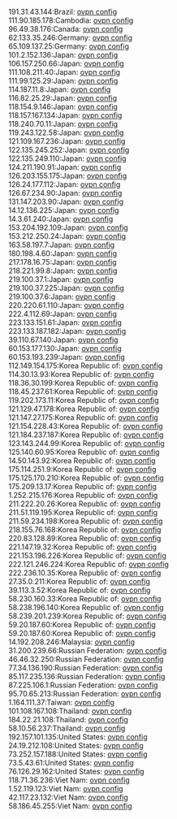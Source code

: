 191.31.43.144:Brazil: [ovpn config](vpn/191_31_43_144.ovpn)  
111.90.185.178:Cambodia: [ovpn config](vpn/111_90_185_178.ovpn)  
96.49.38.176:Canada: [ovpn config](vpn/96_49_38_176.ovpn)  
62.133.35.246:Germany: [ovpn config](vpn/62_133_35_246.ovpn)  
65.109.137.25:Germany: [ovpn config](vpn/65_109_137_25.ovpn)  
101.2.152.136:Japan: [ovpn config](vpn/101_2_152_136.ovpn)  
106.157.250.66:Japan: [ovpn config](vpn/106_157_250_66.ovpn)  
111.108.211.40:Japan: [ovpn config](vpn/111_108_211_40.ovpn)  
111.99.125.29:Japan: [ovpn config](vpn/111_99_125_29.ovpn)  
114.187.11.8:Japan: [ovpn config](vpn/114_187_11_8.ovpn)  
116.82.25.29:Japan: [ovpn config](vpn/116_82_25_29.ovpn)  
118.154.9.146:Japan: [ovpn config](vpn/118_154_9_146.ovpn)  
118.157.167.134:Japan: [ovpn config](vpn/118_157_167_134.ovpn)  
118.240.70.11:Japan: [ovpn config](vpn/118_240_70_11.ovpn)  
119.243.122.58:Japan: [ovpn config](vpn/119_243_122_58.ovpn)  
121.109.167.236:Japan: [ovpn config](vpn/121_109_167_236.ovpn)  
122.135.245.252:Japan: [ovpn config](vpn/122_135_245_252.ovpn)  
122.135.249.110:Japan: [ovpn config](vpn/122_135_249_110.ovpn)  
124.211.190.91:Japan: [ovpn config](vpn/124_211_190_91.ovpn)  
126.203.155.175:Japan: [ovpn config](vpn/126_203_155_175.ovpn)  
126.24.177.112:Japan: [ovpn config](vpn/126_24_177_112.ovpn)  
126.67.234.90:Japan: [ovpn config](vpn/126_67_234_90.ovpn)  
131.147.203.90:Japan: [ovpn config](vpn/131_147_203_90.ovpn)  
14.12.136.225:Japan: [ovpn config](vpn/14_12_136_225.ovpn)  
14.3.61.240:Japan: [ovpn config](vpn/14_3_61_240.ovpn)  
153.204.192.109:Japan: [ovpn config](vpn/153_204_192_109.ovpn)  
153.212.250.24:Japan: [ovpn config](vpn/153_212_250_24.ovpn)  
163.58.197.7:Japan: [ovpn config](vpn/163_58_197_7.ovpn)  
180.198.4.60:Japan: [ovpn config](vpn/180_198_4_60.ovpn)  
217.178.16.75:Japan: [ovpn config](vpn/217_178_16_75.ovpn)  
218.221.99.8:Japan: [ovpn config](vpn/218_221_99_8.ovpn)  
219.100.37.1:Japan: [ovpn config](vpn/219_100_37_1.ovpn)  
219.100.37.225:Japan: [ovpn config](vpn/219_100_37_225.ovpn)  
219.100.37.6:Japan: [ovpn config](vpn/219_100_37_6.ovpn)  
220.220.61.110:Japan: [ovpn config](vpn/220_220_61_110.ovpn)  
222.4.112.69:Japan: [ovpn config](vpn/222_4_112_69.ovpn)  
223.133.151.61:Japan: [ovpn config](vpn/223_133_151_61.ovpn)  
223.133.187.182:Japan: [ovpn config](vpn/223_133_187_182.ovpn)  
39.110.67.140:Japan: [ovpn config](vpn/39_110_67_140.ovpn)  
60.153.177.130:Japan: [ovpn config](vpn/60_153_177_130.ovpn)  
60.153.193.239:Japan: [ovpn config](vpn/60_153_193_239.ovpn)  
112.149.154.175:Korea Republic of: [ovpn config](vpn/112_149_154_175.ovpn)  
114.30.13.93:Korea Republic of: [ovpn config](vpn/114_30_13_93.ovpn)  
118.36.30.199:Korea Republic of: [ovpn config](vpn/118_36_30_199.ovpn)  
118.45.237.61:Korea Republic of: [ovpn config](vpn/118_45_237_61.ovpn)  
119.202.173.11:Korea Republic of: [ovpn config](vpn/119_202_173_11.ovpn)  
121.129.47.178:Korea Republic of: [ovpn config](vpn/121_129_47_178.ovpn)  
121.147.27.175:Korea Republic of: [ovpn config](vpn/121_147_27_175.ovpn)  
121.154.228.43:Korea Republic of: [ovpn config](vpn/121_154_228_43.ovpn)  
121.184.237.187:Korea Republic of: [ovpn config](vpn/121_184_237_187.ovpn)  
123.143.244.99:Korea Republic of: [ovpn config](vpn/123_143_244_99.ovpn)  
125.140.60.95:Korea Republic of: [ovpn config](vpn/125_140_60_95.ovpn)  
14.50.143.92:Korea Republic of: [ovpn config](vpn/14_50_143_92.ovpn)  
175.114.251.9:Korea Republic of: [ovpn config](vpn/175_114_251_9.ovpn)  
175.125.170.210:Korea Republic of: [ovpn config](vpn/175_125_170_210.ovpn)  
175.209.13.17:Korea Republic of: [ovpn config](vpn/175_209_13_17.ovpn)  
1.252.215.176:Korea Republic of: [ovpn config](vpn/1_252_215_176.ovpn)  
211.222.20.26:Korea Republic of: [ovpn config](vpn/211_222_20_26.ovpn)  
211.51.119.195:Korea Republic of: [ovpn config](vpn/211_51_119_195.ovpn)  
211.59.234.198:Korea Republic of: [ovpn config](vpn/211_59_234_198.ovpn)  
218.155.76.168:Korea Republic of: [ovpn config](vpn/218_155_76_168.ovpn)  
220.83.128.89:Korea Republic of: [ovpn config](vpn/220_83_128_89.ovpn)  
221.147.19.32:Korea Republic of: [ovpn config](vpn/221_147_19_32.ovpn)  
221.153.196.226:Korea Republic of: [ovpn config](vpn/221_153_196_226.ovpn)  
222.121.246.224:Korea Republic of: [ovpn config](vpn/222_121_246_224.ovpn)  
222.236.10.35:Korea Republic of: [ovpn config](vpn/222_236_10_35.ovpn)  
27.35.0.211:Korea Republic of: [ovpn config](vpn/27_35_0_211.ovpn)  
39.113.3.52:Korea Republic of: [ovpn config](vpn/39_113_3_52.ovpn)  
58.230.160.33:Korea Republic of: [ovpn config](vpn/58_230_160_33.ovpn)  
58.238.196.140:Korea Republic of: [ovpn config](vpn/58_238_196_140.ovpn)  
58.239.201.239:Korea Republic of: [ovpn config](vpn/58_239_201_239.ovpn)  
59.20.187.60:Korea Republic of: [ovpn config](vpn/59_20_187_60.ovpn)  
59.20.187.60:Korea Republic of: [ovpn config](vpn/59_20_187_60.ovpn)  
14.192.208.246:Malaysia: [ovpn config](vpn/14_192_208_246.ovpn)  
31.200.239.66:Russian Federation: [ovpn config](vpn/31_200_239_66.ovpn)  
46.46.32.250:Russian Federation: [ovpn config](vpn/46_46_32_250.ovpn)  
77.34.136.190:Russian Federation: [ovpn config](vpn/77_34_136_190.ovpn)  
85.117.235.136:Russian Federation: [ovpn config](vpn/85_117_235_136.ovpn)  
87.225.106.1:Russian Federation: [ovpn config](vpn/87_225_106_1.ovpn)  
95.70.65.213:Russian Federation: [ovpn config](vpn/95_70_65_213.ovpn)  
1.164.111.37:Taiwan: [ovpn config](vpn/1_164_111_37.ovpn)  
101.108.167.108:Thailand: [ovpn config](vpn/101_108_167_108.ovpn)  
184.22.21.108:Thailand: [ovpn config](vpn/184_22_21_108.ovpn)  
58.10.56.237:Thailand: [ovpn config](vpn/58_10_56_237.ovpn)  
192.157.101.135:United States: [ovpn config](vpn/192_157_101_135.ovpn)  
24.19.212.108:United States: [ovpn config](vpn/24_19_212_108.ovpn)  
73.252.157.188:United States: [ovpn config](vpn/73_252_157_188.ovpn)  
73.5.43.61:United States: [ovpn config](vpn/73_5_43_61.ovpn)  
76.126.29.162:United States: [ovpn config](vpn/76_126_29_162.ovpn)  
118.71.36.236:Viet Nam: [ovpn config](vpn/118_71_36_236.ovpn)  
1.52.119.123:Viet Nam: [ovpn config](vpn/1_52_119_123.ovpn)  
42.117.23.132:Viet Nam: [ovpn config](vpn/42_117_23_132.ovpn)  
58.186.45.255:Viet Nam: [ovpn config](vpn/58_186_45_255.ovpn)  
